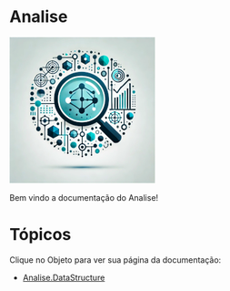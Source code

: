 # Analise
![Logo do projeto](../../imagens/icon256x256.png)

Bem vindo a documentação do Analise!

# Tópicos
Clique no Objeto para ver sua página da documentação:

- [Analise.DataStructure](./DataStructure/page.md)
